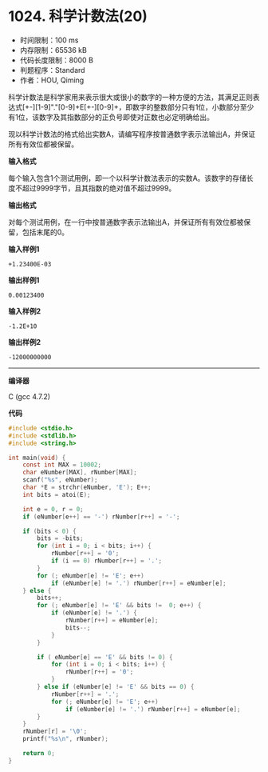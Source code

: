 # 1024. 科学计数法(20)

- 时间限制：100 ms
- 内存限制：65536 kB
- 代码长度限制：8000 B
- 判题程序：Standard
- 作者：HOU, Qiming

科学计数法是科学家用来表示很大或很小的数字的一种方便的方法，其满足正则表达式[+-][1-9]"."[0-9]+E[+-][0-9]+，即数字的整数部分只有1位，小数部分至少有1位，该数字及其指数部分的正负号即使对正数也必定明确给出。

现以科学计数法的格式给出实数A，请编写程序按普通数字表示法输出A，并保证所有有效位都被保留。

**输入格式**

每个输入包含1个测试用例，即一个以科学计数法表示的实数A。该数字的存储长度不超过9999字节，且其指数的绝对值不超过9999。

**输出格式**

对每个测试用例，在一行中按普通数字表示法输出A，并保证所有有效位都被保留，包括末尾的0。

**输入样例1**

```
+1.23400E-03
```

**输出样例1**

```
0.00123400
```

**输入样例2**

```
-1.2E+10
```

**输出样例2**

```
-12000000000
```

----------

**编译器**

C (gcc 4.7.2)

**代码**

```c
#include <stdio.h>
#include <stdlib.h>
#include <string.h>

int main(void) {
    const int MAX = 10002;
    char eNumber[MAX], rNumber[MAX];
    scanf("%s", eNumber);
    char *E = strchr(eNumber, 'E'); E++;
    int bits = atoi(E);

    int e = 0, r = 0;
    if (eNumber[e++] == '-') rNumber[r++] = '-';

    if (bits < 0) {
        bits = -bits;
        for (int i = 0; i < bits; i++) {
            rNumber[r++] = '0';
            if (i == 0) rNumber[r++] = '.';
        }
        for (; eNumber[e] != 'E'; e++)
            if (eNumber[e] != '.') rNumber[r++] = eNumber[e];
    } else {
        bits++;
        for (; eNumber[e] != 'E' && bits !=  0; e++) {
            if (eNumber[e] != '.') {
                rNumber[r++] = eNumber[e];
                bits--;
            }
        }

        if ( eNumber[e] == 'E' && bits != 0) {
            for (int i = 0; i < bits; i++) {
                rNumber[r++] = '0';
            }
        } else if (eNumber[e] != 'E' && bits == 0) {
            rNumber[r++] = '.';
            for (; eNumber[e] != 'E'; e++)
                if (eNumber[e] != '.') rNumber[r++] = eNumber[e];
        }
    }
    rNumber[r] = '\0';
    printf("%s\n", rNumber);

    return 0;
}
```

